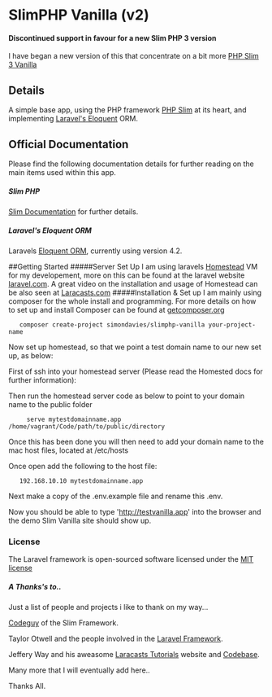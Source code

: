 # SlimPHP Vanilla (v2)

#### Discontinued support in favour for a new Slim PHP 3 version
I have began a new version of this that concentrate on a bit more [PHP Slim 3 Vanilla](https://github.com/simondavies/SlimPHP3-Vanilla)


## Details
A simple base app, using the PHP framework [PHP Slim](http://www.slimframework.com/) at its heart, and implementing  [Laravel's Eloquent](https://github.com/illuminate/database) ORM.


## Official Documentation
Please find the following documentation details for further reading on the main items used within this app.

##### Slim PHP
 [Slim Documentation](http://docs.slimframework.com/) for further details.

##### Laravel's Eloquent ORM
Laravels [Eloquent ORM](http://laravel.com/docs/4.2/eloquent), currently using version 4.2.


##Getting Started
#####Server Set Up
I am using laravels [Homestead](https://github.com/laravel/homestead) VM for my developement, more on this can be found at the laravel website [laravel.com](http://laravel.com/docs/4.2/homestead). A great video on the installation and usage of Homestead can be also seen at [Laracasts.com](https://laracasts.com/lessons/say-hello-to-laravel-homestead-two)
#####Installation & Set up
I am mainly using composer for the whole install and programming. For more details on how to set up and install Composer can be found at [getcomposer.org](https://getcomposer.org/)

       composer create-project simondavies/slimphp-vanilla your-project-name


Now set up homestead, so that we point a test domain name  to our new set up, as below:

First of  ssh into your homestead server (Please read the Homested docs for further information):

Then run the homestead server code as below to point to your domain name to the public folder

         serve mytestdomainname.app /home/vagrant/Code/path/to/public/directory

Once this has been done you will then need to add your domain name to the mac host files, located at /etc/hosts

Once open add the following to the host file:

       192.168.10.10 mytestdomainname.app

Next make a copy of the .env.example file and rename this .env.

Now you should be able to type 'http://testvanilla.app' into the browser and the demo Slim Vanilla site should show up.


### License

The Laravel framework is open-sourced software licensed under the [MIT license](http://opensource.org/licenses/MIT)

##### A Thanks's to..

Just a list of people and projects i like to thank on my way...

[Codeguy](https://github.com/codeguy) of the Slim Framework.

Taylor Otwell and the people involved in the [Laravel Framework](https://github.com/laravel).

Jeffery Way and his aweasome [Laracasts Tutorials](https://laracasts.com/) website and [Codebase](https://github.com/laracasts).

Many more that I will eventually add here..

Thanks All.

